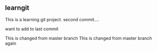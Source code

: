 ## learngit

This is a learning git project.
second commit....

want to add to last commit

This is changed from master branch
This is changed from master branch again
